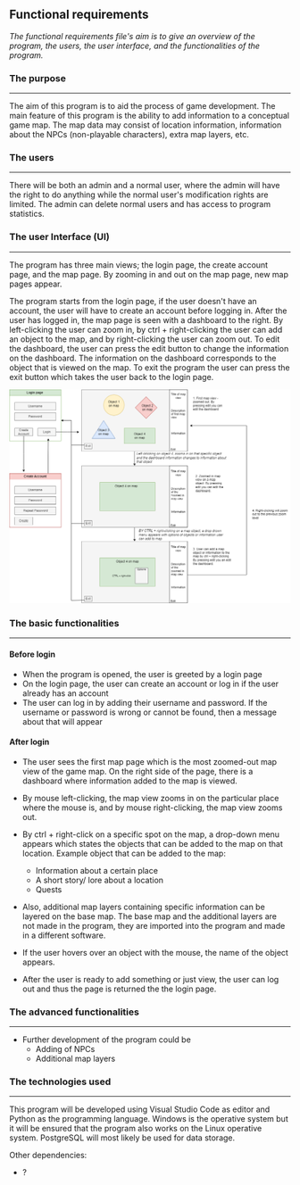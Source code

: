 ## Functional requirements

*The functional requirements file's aim is to give an overview of the program, the users, the user interface, and the functionalities of the program.*

### The purpose
---

The aim of this program is to aid the process of game development. The main feature of this program is the ability to add information to a conceptual game map. The map data may consist of location information, information about the NPCs (non-playable characters), extra map layers, etc. 

### The users
---
There will be both an admin and a normal user, where the admin will have the right to do anything while the normal user's modification rights are limited. The admin can delete normal users and has access to program statistics.

### The user Interface (UI)
---
The program has three main views; the login page, the create account page, and the map page. By zooming in and out on the map page, new map pages appear. 

The program starts from the login page, if the user doesn't have an account, the user will have to create an account before logging in. After the user has logged in, the map page is seen with a dashboard to the right. By left-clicking the user can zoom in, by ctrl + right-clicking the user can add an object to the map, and by right-clicking the user can zoom out. To edit the dashboard, the user can press the edit button to change the information on the dashboard. The information on the dashboard corresponds to the object that is viewed on the map. To exit the program the user can press the exit button which takes the user back to the login page. 


![UI](pictures/ui_sketch_first_draft.png)

### The basic functionalities
---

#### Before login
- When the program is opened, the user is greeted by a login page
- On the login page, the user can create an account or log in if the user already has an account
- The user can log in by adding their username and password. If the username or password is wrong or cannot be found, then a message about that will appear

#### After login
- The user sees the first map page which is the most zoomed-out map view of the game map. On the right side of the page, there is a dashboard where information added to the map is viewed.
- By mouse left-clicking, the map view zooms in on the particular place where the mouse is, and by mouse right-clicking, the map view zooms out.
- By ctrl + right-click on a specific spot on the map, a drop-down menu appears which states the objects that can be added to the map on that location.
Example object that can be added to the map:
  * Information about a certain place
  * A short story/ lore about a location
  * Quests

- Also, additional map layers containing specific information can be layered on the base map. The base map and the additional layers are not made in the program, they are imported into the program and made in a different software.
- If the user hovers over an object with the mouse, the name of the object appears. 
- After the user is ready to add something or just view, the user can log out and thus the page is returned the the login page. 

### The advanced functionalities
---
- Further development of the program could be
  * Adding of NPCs
  * Additional map layers

### The technologies used
---

This program will be developed using Visual Studio Code as editor and Python as the programming language. Windows is the operative system but it will be ensured that the program also works on the Linux operative system. PostgreSQL will most likely be used for data storage.

Other dependencies: 
- ?



